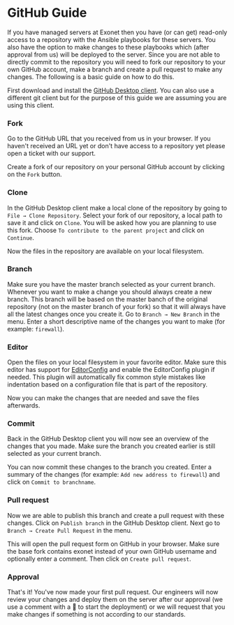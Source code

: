 # GitHub Guide

If you have managed servers at Exonet then you have (or can get) read-only access to a repository with the Ansible playbooks for these servers. You also have the option to make changes to these playbooks which (after approval from us) will be deployed to the server. Since you are not able to directly commit to the repository you will need to fork our repository to your own GitHub account, make a branch and create a pull request to make any changes. The following is a basic guide on how to do this. 

First download and install the [GitHub Desktop client](https://desktop.github.com/). You can also use a different git client but for the purpose of this guide we are assuming you are using this client.

### Fork

Go to the GitHub URL that you received from us in your browser. If you haven't received an URL yet or don't have access to a repository yet please open a ticket with our support.

Create a fork of our repository on your personal GitHub account by clicking on the `Fork` button.

### Clone

In the GitHub Desktop client make a local clone of the repository by going to `File → Clone Repository`. Select your fork of our repository, a local path to save it and click on `Clone`. You will be asked how you are planning to use this fork. Choose `To contribute to the parent project` and click on `Continue`.

Now the files in the repository are available on your local filesystem.

### Branch

Make sure you have the master branch selected as your current branch. Whenever you want to make a change you should always create a new branch. This branch will be based on the master banch of the original repository (not on the master branch of your fork) so that it will always have all the latest changes once you create it. Go to `Branch → New Branch` in the menu. Enter a short descriptive name of the changes you want to make (for example: `firewall`).

### Editor

Open the files on your local filesystem in your favorite editor. Make sure this editor has support for [EditorConfig](https://editorconfig.org/) and enable the EditorConfig plugin if needed. This plugin will automatically fix common style mistakes like indentation based on a configuration file that is part of the repository.

Now you can make the changes that are needed and save the files afterwards.

### Commit

Back in the GitHub Desktop client you will now see an overview of the changes that you made. Make sure the branch you created earlier is still selected as your current branch.

You can now commit these changes to the branch you created. Enter a summary of the changes (for example: `Add new address to firewall`) and click on `Commit to branchname`.

### Pull request

Now we are able to publish this branch and create a pull request with these changes. Click on `Publish branch` in the GitHub Desktop client. Next go to `Branch → Create Pull Request` in the menu.

This will open the pull request form on GitHub in your browser. Make sure the base fork contains exonet instead of your own GitHub username and optionally enter a comment. Then click on `Create pull request`.

### Approval

That's it! You've now made your first pull request. Our engineers will now review your changes and deploy them on the server after our approval (we use a comment with a :rocket: to start the deployment) or we will request that you make changes if something is not according to our standards.
